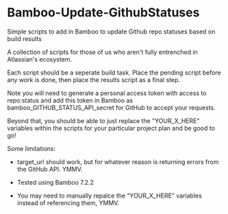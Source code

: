 # Bamboo-Update-GithubStatuses
Simple scripts to add in Bamboo to update Github repo statuses based on build results


A collection of scripts for those of us who aren't fully entrenched in Atlassian's ecosystem.

Each script should be a seperate build task.  Place the pending script before any work is done, then place the results script as a final step.

Note you will need to generate a personal access token with access to repo:status and add this token in Bamboo as bamboo_GITHUB_STATUS_API_secret for GitHub to accept your requests.

Beyond that, you should be able to just replace the "YOUR_X_HERE" variables within the scripts for your particular project plan and be good to go!

Some limitations:

  * target_url should work, but for whatever reason is returning errors from the GitHub API. YMMV.

  * Tested using Bamboo 7.2.2

  * You may need to manually repalce the "YOUR_X_HERE" variables instead of referencing them, YMMV.
